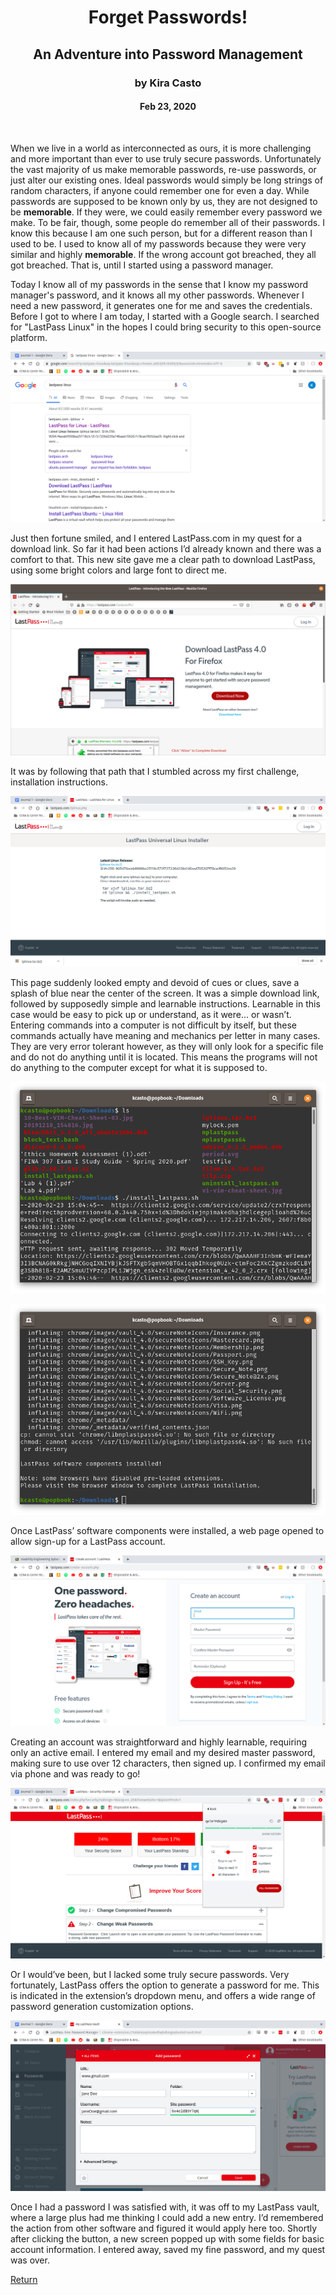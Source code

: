 <span align="center">
  <h1>Forget Passwords!</h1>
  <h2>An Adventure into Password Management</h2>
  <h3>by Kira Casto</h3>
  <h4>Feb 23, 2020</h4>
</span>
<br>
<p>When we live in a world as interconnected as ours, it is more challenging and more important than ever to use truly secure passwords. Unfortunately the vast majority of us make memorable passwords, re-use passwords, or just alter our existing ones. Ideal passwords would simply be long strings of random characters, if anyone could remember one for even a day. While passwords are supposed to be known only by us, they are not designed to be <strong>memorable</strong>. If they were, we could easily remember every password we make. To be fair, though, some people do remember all of their passwords. I know this because I am one such person, but for a different reason than I used to be. I used to know all of my passwords because they were very similar and highly <strong>memorable</strong>. If the wrong account got breached, they all got breached. That is, until I started using a password manager.</p>
<p>Today I know all of my passwords in the sense that I know my password manager's password, and it knows all my other passwords. Whenever I need a new password, it generates one for me and saves the credentials. Before I got to where I am today, I started with a Google search. I searched for "LastPass Linux" in the hopes I could bring security to this open-source platform.</p>


![Google Image Search for LastPass](../assets/Journal-1/Search%20for%20LastPass.png)


<p>Just then fortune smiled, and I entered LastPass.com in my quest for a download link. So far it had been actions I’d already known and there was a comfort to that. This new site gave me a clear path to download LastPass, using some bright colors and large font to direct me.</p>


![LastPass Landing Page](../assets/Journal-1/LastPass%20Landing%20Page.png)


<p>It was by following that path that I stumbled across my first challenge, installation instructions.</p>


![LastPass Download Page](../assets/Journal-1/LastPass%20Linux%20Download%20Page.png)



<p>This page suddenly looked empty and devoid of cues or clues, save a splash of blue near the center of the screen. It was a simple download link, followed by supposedly simple and learnable instructions. Learnable in this case would be easy to pick up or understand, as it were… or wasn’t. Entering commands into a computer is not difficult by itself, but these commands actually have meaning and mechanics per letter in many cases. They are very error tolerant however, as they will only look for a specific file and do not do anything until it is located. This means the programs will not do anything to the computer except for what it is supposed to.</p>


![LastPass Installation Terminal Command](../assets/Journal-1/Linux%20LastPass%20Terminal%20Install%20Command.png)


![LastPass Installation Complete Terminal Prompt](../assets/Journal-1/Linux%20LastPass%20Installed%20Terminal.png)


<p>Once LastPass’ software components were installed, a web page opened to allow sign-up for a LastPass account.</p>


![LastPass Account Sign Up Page](../assets/Journal-1/LastPass%20sign%20up.png)


<p>Creating an account was straightforward and highly learnable, requiring only an active email. I entered my email and my desired master password, making sure to use over 12 characters, then signed up. I confirmed my email via phone and was ready to go!</p>


![LastPass Password Settings](../assets/Journal-1/Password%20Settings.png)


<p>Or I would’ve been, but I lacked some truly secure passwords. Very fortunately, LastPass offers the option to generate a password for me. This is indicated in the extension’s dropdown menu, and offers a wide range of password generation customization options.</p>


![LastPass enter credentials](../assets/Journal-1/LastPass%20Add%20Item.png)


<p>Once I had a password I was satisfied with, it was off to my LastPass vault, where a large plus had me thinking I could add a new entry. I’d remembered the action from other software and figured it would apply here too. Shortly after clicking the button, a new screen popped up with some fields for basic account information. I entered away, saved my fine password, and my quest was over.</p>

[Return](../../../)
